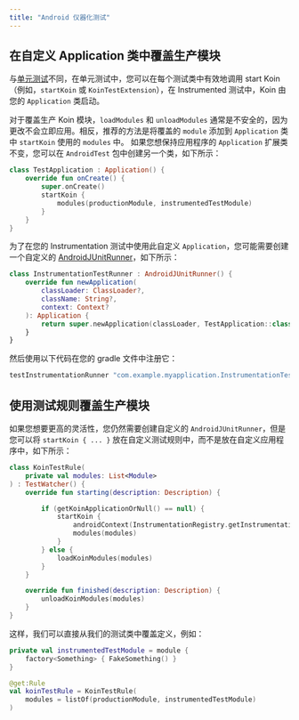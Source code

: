 ```yaml
---
title: "Android 仪器化测试"
---
```

## 在自定义 Application 类中覆盖生产模块

与[单元测试](/docs/reference/koin-test/testing.md)不同，在单元测试中，您可以在每个测试类中有效地调用 start Koin（例如，`startKoin` 或 `KoinTestExtension`），在 Instrumented 测试中，Koin 由您的 `Application` 类启动。

对于覆盖生产 Koin 模块，`loadModules` 和 `unloadModules` 通常是不安全的，因为更改不会立即应用。相反，推荐的方法是将覆盖的 `module` 添加到 `Application` 类中 `startKoin` 使用的 `modules` 中。
如果您想保持应用程序的 `Application` 扩展类不变，您可以在 `AndroidTest` 包中创建另一个类，如下所示：

```kotlin
class TestApplication : Application() {
    override fun onCreate() {
        super.onCreate()
        startKoin {
            modules(productionModule, instrumentedTestModule)
        }
    }
}
```

为了在您的 Instrumentation 测试中使用此自定义 `Application`，您可能需要创建一个自定义的 [AndroidJUnitRunner](https://developer.android.com/training/testing/instrumented-tests/androidx-test-libraries/runner)，如下所示：

```kotlin
class InstrumentationTestRunner : AndroidJUnitRunner() {
    override fun newApplication(
        classLoader: ClassLoader?,
        className: String?,
        context: Context?
    ): Application {
        return super.newApplication(classLoader, TestApplication::class.java.name, context)
    }
}
```

然后使用以下代码在您的 gradle 文件中注册它：

```groovy
testInstrumentationRunner "com.example.myapplication.InstrumentationTestRunner"
```

## 使用测试规则覆盖生产模块

如果您想要更高的灵活性，您仍然需要创建自定义的 `AndroidJUnitRunner`，但是您可以将 `startKoin { ... }` 放在自定义测试规则中，而不是放在自定义应用程序中，如下所示：

```kotlin
class KoinTestRule(
    private val modules: List<Module>
) : TestWatcher() {
    override fun starting(description: Description) {

        if (getKoinApplicationOrNull() == null) {
            startKoin {
                androidContext(InstrumentationRegistry.getInstrumentation().targetContext.applicationContext)
                modules(modules)
            }
        } else {
            loadKoinModules(modules)
        }
    }

    override fun finished(description: Description) {
        unloadKoinModules(modules)
    }
}
```

这样，我们可以直接从我们的测试类中覆盖定义，例如：

```kotlin
private val instrumentedTestModule = module {
    factory<Something> { FakeSomething() }
}

@get:Rule
val koinTestRule = KoinTestRule(
    modules = listOf(productionModule, instrumentedTestModule)
)
```